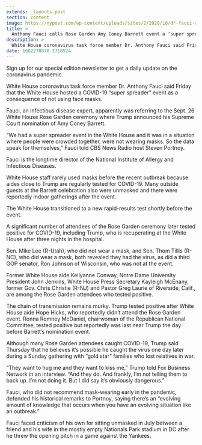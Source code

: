 ```yaml
--- 
extends: _layouts.post 
section: content 
image: https://nypost.com/wp-content/uploads/sites/2/2020/10/dr-fauci-rose-garden.jpg?quality=90&strip=all&w=1200 
title: > 
  Anthony Fauci calls Rose Garden Amy Coney Barrett event a ‘super spreader’ 
description: > 
  White House coronavirus task force member Dr. Anthony Fauci said Friday that the White House hosted a COVID-19 “super spreader” event as a consequence of not using face masks.Fauci, an infectious disease expert, apparently was referring to the Sept. 26 White House Rose Garden ceremony where Trump announced his Supreme Court nomination of Amy Coney Barrett.Former White House aide Kellyanne Conway, Notre Dame University President John Jenkins, White House Press Secretary Kayleigh McEnany, former Gov.Chris Christie (R-NJ) and Pastor Greg Laurie of Riverside, Calif., are among the Rose Garden attendees who tested positive.Trump tested positive after White House aide Hope Hicks, who reportedly didn’t attend the Rose Garden event. 
date: 1602278870.1718524 
--- 
```

Sign up for our special edition newsletter to get a daily update on the coronavirus pandemic.

White House coronavirus task force member Dr. Anthony Fauci said Friday that the White House hosted a COVID-19 “super spreader” event as a consequence of not using face masks.

Fauci, an infectious disease expert, apparently was referring to the Sept. 26 White House Rose Garden ceremony where Trump announced his Supreme Court nomination of Amy Coney Barrett.

“We had a super spreader event in the White House and it was in a situation where people were crowded together, were not wearing masks. So the data speak for themselves,” Fauci told CBS News Radio host Steven Portnoy.

Fauci is the longtime director of the National Institute of Allergy and Infectious Diseases.

White House staff rarely used masks before the recent outbreak because aides close to Trump are regularly tested for COVID-19. Many outside guests at the Barrett celebration also were unmasked and there were reportedly indoor gatherings after the event.

The White House transitioned to a new rapid-results test shortly before the event.

A significant number of attendees of the Rose Garden ceremony later tested positive for COVID-19, including Trump, who is recuperating at the White House after three nights in the hospital.

Sen. Mike Lee (R-Utah), who did not wear a mask, and Sen. Thom Tillis (R-NC), who did wear a mask, both revealed they had the virus, as did a third GOP senator, Ron Johnson of Wisconsin, who was not at the event.

Former White House aide Kellyanne Conway, Notre Dame University President John Jenkins, White House Press Secretary Kayleigh McEnany, former Gov. Chris Christie (R-NJ) and Pastor Greg Laurie of Riverside, Calif., are among the Rose Garden attendees who tested positive.

The chain of transmission remains murky. Trump tested positive after White House aide Hope Hicks, who reportedly didn’t attend the Rose Garden event. Ronna Romney McDaniel, chairwoman of the Republican National Committee, tested positive but reportedly was last near Trump the day before Barrett’s nomination event.

Although many Rose Garden attendees caught COVID-19, Trump said Thursday that he believes it’s possible he caught the virus one day later during a Sunday gathering with “gold star” families who lost relatives in war.

“They want to hug me and they want to kiss me,” Trump told Fox Business Network in an interview. “And they do. And frankly, I’m not telling them to back up. I’m not doing it. But I did say it’s obviously dangerous.”

Fauci, who did not recommend mask-wearing early in the pandemic, defended his historical remarks to Portnoy, saying there’s an “evolving amount of knowledge that occurs when you have an evolving situation like an outbreak.”

Fauci faced criticism of his own for sitting unmasked in July between a friend and his wife in the mostly empty Nationals Park stadium in DC after he threw the opening pitch in a game against the Yankees.